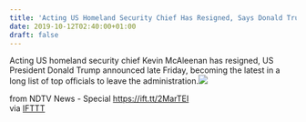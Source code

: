 ```yaml
---
title: 'Acting US Homeland Security Chief Has Resigned, Says Donald Trump'
date: 2019-10-12T02:40:00+01:00
draft: false
---
```


Acting US homeland security chief Kevin McAleenan has resigned, US President Donald Trump announced late Friday, becoming the latest in a long list of top officials to leave the administration.![](http://feeds.feedburner.com/~r/NDTV-LatestNews/~4/0Gi9gTFQtc8)  
  
from NDTV News - Special https://ift.tt/2MarTEI  
via [IFTTT](https://ifttt.com/?ref=da&site=blogger)